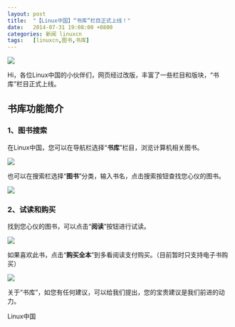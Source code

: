 ```yaml
---
layout: post
title:	"【Linux中国】“书库”栏目正式上线！"
date:	2014-07-31 19:08:00 +0800 
categories:	新闻 linuxcn 
tags:	[linuxcn,图书,书库]
---
```



![](/Asserts/Images//attachment/album/201407/31/184821e9qtby6qctth9o6z.jpg)


Hi，各位Linux中国的小伙伴们，网页经过改版，丰富了一些栏目和版块，“书库”栏目正式上线。


书库功能简介
------


### 1、图书搜索


在Linux中国，您可以在导航栏选择“**书库**”栏目，浏览计算机相关图书。


![](/Asserts/Images//attachment/album/201407/31/173905rx3tmlxvp3v2mhbl.jpg)


也可以在搜索栏选择“**图书**”分类，输入书名，点击搜索按钮查找您心仪的图书。


![](/Asserts/Images//attachment/album/201407/31/175156y9zwwh89z0h0ns40.png)


### 2、试读和购买


找到您心仪的图书，可以点击“**阅读**”按钮进行试读。


![](/Asserts/Images//attachment/album/201407/31/180328d7yy0y88fyy88gzy.png)


如果喜欢此书，点击“**购买全本**”到多看阅读支付购买。（目前暂时只支持电子书购买）


![](/Asserts/Images//attachment/album/201407/31/180722h618lwplbncwq4b6.png)


关于“书库”，如您有任何建议，可以给我们提出，您的宝贵建议是我们前进的动力。


Linux中国
